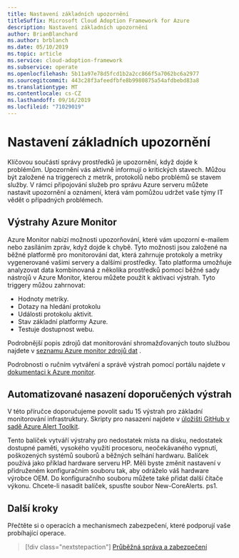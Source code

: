 ```yaml
---
title: Nastavení základních upozornění
titleSuffix: Microsoft Cloud Adoption Framework for Azure
description: Nastavení základních upozornění
author: BrianBlanchard
ms.author: brblanch
ms.date: 05/10/2019
ms.topic: article
ms.service: cloud-adoption-framework
ms.subservice: operate
ms.openlocfilehash: 5b11a97e78d5fcd1b2a2cc866f5a7062bc6a2977
ms.sourcegitcommit: 443c28f3afeedfbfe8b9980875a54afdbebd83a8
ms.translationtype: MT
ms.contentlocale: cs-CZ
ms.lasthandoff: 09/16/2019
ms.locfileid: "71029019"
---
```

# <a name="set-up-basic-alerts"></a>Nastavení základních upozornění

Klíčovou součástí správy prostředků je upozornění, když dojde k problémům. Upozornění vás aktivně informují o kritických stavech. Můžou být založené na triggerech z metrik, protokolů nebo problémů se stavem služby. V rámci připojování služeb pro správu Azure serveru můžete nastavit upozornění a oznámení, která vám pomůžou udržet vaše týmy IT vědět o případných problémech.

## <a name="azure-monitor-alerts"></a>Výstrahy Azure Monitor

Azure Monitor nabízí [](https://docs.microsoft.com/azure/azure-monitor/platform/alerts-overview) možnosti upozorňování, které vám upozorní e-mailem nebo zasíláním zpráv, když dojde k chybě. Tyto možnosti jsou založené na běžné platformě pro monitorování dat, která zahrnuje protokoly a metriky vygenerované vašimi servery a dalšími prostředky. Tato platforma umožňuje analyzovat data kombinovaná z několika prostředků pomocí běžné sady nástrojů v Azure Monitor, kterou můžete použít k aktivaci výstrah. Tyto triggery můžou zahrnovat:

- Hodnoty metriky.
- Dotazy na hledání protokolu
- Události protokolu aktivit.
- Stav základní platformy Azure.
- Testuje dostupnost webu.

Podrobnější popis zdrojů dat monitorování shromažďovaných touto službou najdete v [seznamu Azure monitor zdrojů dat](https://docs.microsoft.com/azure/azure-monitor/platform/data-sources) .

Podrobnosti o ručním vytváření a správě výstrah pomocí portálu najdete v [dokumentaci k Azure monitor](https://docs.microsoft.com/azure/azure-monitor/platform/alerts-metric).

## <a name="automated-deployment-of-recommended-alerts"></a>Automatizované nasazení doporučených výstrah

V této příručce doporučujeme povolit sadu 15 výstrah pro základní monitorování infrastruktury. Skripty pro nasazení najdete v [úložišti GitHub v sadě Azure Alert Toolkit](https://github.com/Microsoft/manageability-toolkits).

Tento balíček vytváří výstrahy pro nedostatek místa na disku, nedostatek dostupné paměti, vysokého využití procesoru, neočekávaného vypnutí, poškozených systémů souborů a běžných selhání hardwaru. Balíček používá jako příklad hardware serveru HP. Měli byste změnit nastavení v přidruženém konfiguračním souboru tak, aby odráželo váš hardware výrobce OEM. Do konfiguračního souboru můžete také přidat další čítače výkonu. Chcete-li nasadit balíček, spusťte soubor New-CoreAlerts. ps1.

## <a name="next-steps"></a>Další kroky

Přečtěte si o operacích a mechanismech zabezpečení, které podporují vaše probíhající operace.

> [!div class="nextstepaction"]
> [Průběžná správa a zabezpečení](./ongoing-management-overview.md)
